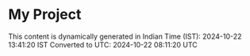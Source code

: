 # My Project

This content is dynamically generated in Indian Time (IST): 2024-10-22 13:41:20 IST
Converted to UTC: 2024-10-22 08:11:20 UTC
